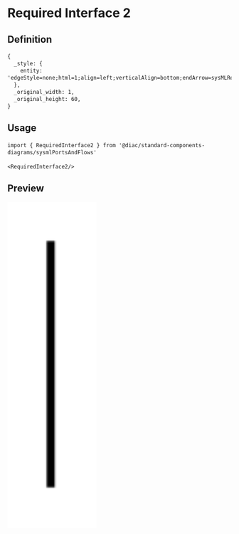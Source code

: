 # Required Interface 2

## Definition

```
{
  _style: { 
    entity: 'edgeStyle=none;html=1;align=left;verticalAlign=bottom;endArrow=sysMLReqInt;endSize=8;exitX=0;exitY=0.5;',
  },
  _original_width: 1,
  _original_height: 60,
}
```

## Usage

```
import { RequiredInterface2 } from '@diac/standard-components-diagrams/sysmlPortsAndFlows'

<RequiredInterface2/>
```

## Preview

<img src="./required-interface-2.png" width="200"/>

